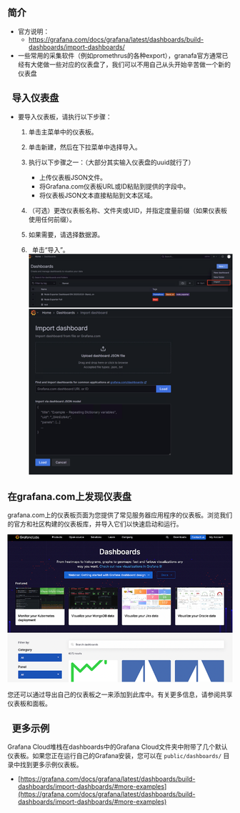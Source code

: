 ## 简介
- 官方说明：
	- https://grafana.com/docs/grafana/latest/dashboards/build-dashboards/import-dashboards/
- 一些常用的采集软件（例如promethrus的各种export），granafa官方通常已经有大佬做一些对应的仪表盘了，我们可以不用自己从头开始辛苦做一个新的仪表盘


##   导入仪表盘[](https://grafana.com/docs/grafana/latest/dashboards/build-dashboards/import-dashboards/#import-a-dashboard)

- 要导入仪表板，请执行以下步骤：
	
	1. 单击主菜单中的仪表板。
	    
	2. 单击新建，然后在下拉菜单中选择导入。
	    
	3. 执行以下步骤之一：（大部分其实输入仪表盘的uuid就行了）
	    - 上传仪表板JSON文件。
	    - 将Grafana.com仪表板URL或ID粘贴到提供的字段中。
	    - 将仪表板JSON文本直接粘贴到文本区域。
	4. （可选）更改仪表板名称、文件夹或UID，并指定度量前缀（如果仪表板使用任何前缀）。
	    
	5. 如果需要，请选择数据源。
	    
	6.   单击“导入”。
    ![](assets/Pasted%20image%2020250725150019.png)
![](assets/Pasted%20image%2020250725150110.png)
## 在grafana.com上发现仪表盘[](https://grafana.com/docs/grafana/latest/dashboards/build-dashboards/import-dashboards/#discover-dashboards-on-grafanacom)

grafana.com上的仪表板页面为您提供了常见服务器应用程序的仪表板。浏览我们的官方和社区构建的仪表板库，并导入它们以快速启动和运行。

![](assets/Pasted%20image%2020250124145114.png)


您还可以通过导出自己的仪表板之一来添加到此库中。有关更多信息，请参阅共享仪表板和面板。

##   更多示例[](https://grafana.com/docs/grafana/latest/dashboards/build-dashboards/import-dashboards/#more-examples)

Grafana Cloud堆栈在dashboards中的Grafana Cloud文件夹中附带了几个默认仪表板。如果您正在运行自己的Grafana安装，您可以在 `public/dashboards/` 目录中找到更多示例仪表板。
- [https://grafana.com/docs/grafana/latest/dashboards/build-dashboards/import-dashboards/#more-examples](https://grafana.com/docs/grafana/latest/dashboards/build-dashboards/import-dashboards/#more-examples)